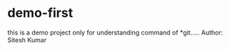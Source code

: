 # demo-first
this is a demo project only for understanding command of *git.....
Author: Sitesh Kumar
